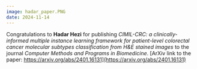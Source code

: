 ```yaml
---
image: hadar_paper.PNG
date: 2024-11-14
---
```


Congratulations to **Hadar Hezi** for publishing *CIMIL-CRC: a clinically-informed multiple instance learning framework for patient-level colorectal cancer molecular subtypes classification from H&E stained images* to the journal *Computer Methods and Programs in Biomedicine*. [ArXiv link to the paper: https://arxiv.org/abs/2401.16131](https://arxiv.org/abs/2401.16131)
